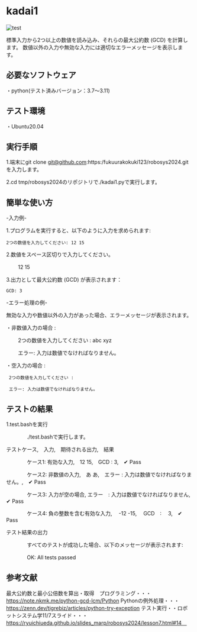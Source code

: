 # kadai1　
![test](https://github.com/fukuurakokuki123/robosys2024/actions/workflows/test.yml/badge.svg)

標準入力から2つ以上の数値を読み込み、それらの最大公約数 (GCD) を計算します。
数値以外の入力や無効な入力には適切なエラーメッセージを表示します。

## 必要なソフトウェア
・python(テスト済みバージョン：3.7～3.11)

## テスト環境
・Ubuntu20.04

## 実行手順
1.端末にgit clone
git@github.com:https:/fukuurakokuki123/robosys2024.gitを入力します。

2.cd tmp/robosys2024のリポジトリで./kadai1.pyで実行します。

## 簡単な使い方
-入力例-

1.プログラムを実行すると、以下のように入力を求められます:

    2つの数値を入力してください: 12 15
    
2.数値をスペース区切りで入力してください。

　　          12 15
  
3.出力として最大公約数 (GCD) が表示されます：

    GCD: 3

-エラー処理の例-

無効な入力や数値以外の入力があった場合、エラーメッセージが表示されます。
	
・非数値入力の場合 :

　　 2つの数値を入力してください :   abc xyz
  
　　 エラー: 入力は数値でなければなりません。
  
・空入力の場合 :

     2つの数値を入力してください : 
   
     エラー: 入力は数値でなければなりません。

## テストの結果

1.test.bashを実行

　　　　./test.bashで実行します。

テストケース,　入力,　期待される出力,　結果

　　　　ケース1: 有効な入力,　12 15,　GCD : 3,　✔ Pass

 　　　　ケース2: 非数値の入力,　あ あ,　エラー : 入力は数値でなければなりません。,　✔ Pass

　　　　ケース3: 入力が空の場合, エラー　: 入力は数値でなければなりません, ✔ Pass

　　　　ケース4: 負の整数を含む有効な入力,　 -12 -15,　 GCD　:　 3,　✔ Pass

テスト結果の出力

　　　　すべてのテストが成功した場合、以下のメッセージが表示されます:

　　　　OK: All tests passed

## 参考文献

最大公約数と最小公倍数を算出・取得　プログラミング・・・https://note.nkmk.me/python-gcd-lcm/Python
Pythonの例外処理・・・https://zenn.dev/tigrebiz/articles/python-try-exception
テスト実行・・ロボットシステム学11/7スライド・・・https://ryuichiueda.github.io/slides_marp/robosys2024/lesson7.html#14　
